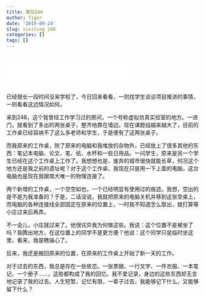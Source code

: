 ```yaml
---
title: 重回248
author: Tiger
date: '2019-09-24'
slug: visiting 248
categories: []
tags: []
---
```


<iframe frameborder="no" border="0" marginwidth="0" marginheight="0" width=330 height=86 src="//music.163.com/outchain/player?type=2&id=133998&auto=0&height=66"></iframe>

已经很长一段时间没来学校了，今日回来看看，一则找学生谈谈项目推进的事情，一则看看这边情况如何。

来到248，这个我曾经工作学习过的房间，一个号称虚拟仿真实验室的地方。一进门，就看到了多出的两张桌子，整齐地靠在墙边。现在课题组越来越大了，目前的工作桌已经容纳不了这么多老师和学生，于是便有了这两张桌子。

而我原来的工作桌，除了原来的电脑和我堆放的杂物外，已经放上了很多其他的东西：笔记本电脑、论文、笔、纸、水杯和一些日用品。一问学生，原来是另一个学生已经在这个工作桌上工作了。我想想也是，废弃的城市很快就能长草，何况这个地方还是我之前的遗址呢？对于这个工作桌，我现在只是用一下上面的电脑，这台电脑也是现在我跟南大唯一的物理连接了。

两个新增的工作桌，一个空空如也，一个已经明显有使用过的痕迹。我想，空出的是不是为我准备的？于是，二话没说，我就把原来的电脑关机并移到这张空桌上，而电脑的各种连接线全部固定在原来的位置上，一时我不知道怎么取出，就打算等小庄过来后再弄。

不一会儿，小庄就过来了。他很诧异我为何做这些。我说：这个位置不是被坐了吗？我腾出地方，在这位置上的同学不是更方便？他说：这个同学只是临时坐这里。看来，我是瞎操心了。

后来，我还是搬回原来的位置，在原来的工作桌上开始了新一天的工作。

对于过去的东西，我总是存在一些依恋。一张票据、一行文字、一件衣服、一本笔记、一个册子……，这些都构成了我的回忆。我不爱记录，身边的这些东西却无言地记录了我的过去。人生短暂，记忆有限，一辈子过去，我能够记下什么，又能够留下什么？
